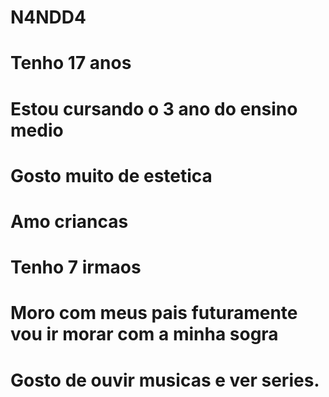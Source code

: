 # N4NDD4
# Tenho 17 anos
# Estou cursando o 3 ano do ensino medio
# Gosto muito de estetica
# Amo criancas
# Tenho 7 irmaos
# Moro com meus pais futuramente vou ir morar com a minha sogra
# Gosto de ouvir musicas e ver series.
